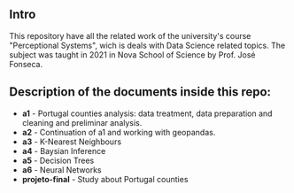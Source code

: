 ## Intro

This repository have all the related work of the university's course "Perceptional Systems", wich is deals with Data Science related topics.
The subject was taught in 2021 in Nova School of Science by Prof. José Fonseca.



## Description of the documents inside this repo:

* **a1** - Portugal counties analysis: data treatment, data preparation and cleaning and preliminar analysis.
* **a2** - Continuation of a1 and working with geopandas.
* **a3** - K-Nearest Neighbours
* **a4** - Baysian Inference
* **a5** - Decision Trees
* **a6** - Neural Networks
* **projeto-final** - Study about Portugal counties
